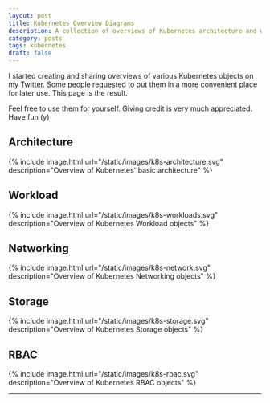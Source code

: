 ```yaml
---
layout: post
title: Kubernetes Overview Diagrams
description: A collection of overviews of Kubernetes architecture and workload, networking, storage and RBAC objects
category: posts
tags: kubernetes
draft: false
---
```


I started creating and sharing overviews of various Kubernetes objects on my [Twitter](https://twitter.com/__brennerm). Some people requested to put them in a more convenient place for later use. This page is the result.

Feel free to use them for yourself. Giving credit is very much appreciated. Have fun (y)

## Architecture

{% include image.html url="/static/images/k8s-architecture.svg" description="Overview of Kubernetes' basic architecture" %}

## Workload

{% include image.html url="/static/images/k8s-workloads.svg" description="Overview of Kubernetes Workload objects" %}

## Networking

{% include image.html url="/static/images/k8s-network.svg" description="Overview of Kubernetes Networking objects" %}

## Storage

{% include image.html url="/static/images/k8s-storage.svg" description="Overview of Kubernetes Storage objects" %}

## RBAC

{% include image.html url="/static/images/k8s-rbac.svg" description="Overview of Kubernetes RBAC objects" %}

---
